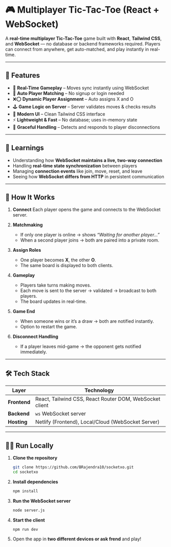 # 🎮 Multiplayer Tic-Tac-Toe (React + WebSocket)

A **real-time multiplayer Tic-Tac-Toe** game built with **React**, **Tailwind CSS**, and **WebSocket** — no database or backend frameworks required.
Players can connect from anywhere, get auto-matched, and play instantly in real-time.

---

## 🚀 Features

* 🔗 **Real-Time Gameplay** – Moves sync instantly using WebSocket
* 👥 **Auto Player Matching** – No signup or login needed
* ❌⭕ **Dynamic Player Assignment** – Auto assigns X and O
* 🕹️ **Game Logic on Server** – Server validates moves & checks results
* 🎨 **Modern UI** – Clean Tailwind CSS interface
* ⚡ **Lightweight & Fast** – No database; uses in-memory state
* 🔌 **Graceful Handling** – Detects and responds to player disconnections

---

## 🧭 Learnings

* Understanding how **WebSocket maintains a live, two-way connection**
* Handling **real-time state synchronization** between players
* Managing **connection events** like join, move, reset, and leave
* Seeing how **WebSocket differs from HTTP** in persistent communication


---

## 🧠 How It Works

1. **Connect**
   Each player opens the game and connects to the WebSocket server.

2. **Matchmaking**

   * If only one player is online → shows *“Waiting for another player…”*
   * When a second player joins → both are paired into a private room.

3. **Assign Roles**

   * One player becomes **X**, the other **O**.
   * The same board is displayed to both clients.

4. **Gameplay**

   * Players take turns making moves.
   * Each move is sent to the server → validated → broadcast to both players.
   * The board updates in real-time.

5. **Game End**

   * When someone wins or it’s a draw → both are notified instantly.
   * Option to restart the game.

6. **Disconnect Handling**

   * If a player leaves mid-game → the opponent gets notified immediately.

---

## 🛠️ Tech Stack

| Layer        | Technology                                              |
| ------------ | ------------------------------------------------------- |
| **Frontend** | React, Tailwind CSS, React Router DOM, WebSocket client |
| **Backend**  | `ws` WebSocket server                                   |
| **Hosting**  | Netlify (Frontend), Local/Cloud (WebSocket Server)      |

---

## 🏃‍♂️ Run Locally

1. **Clone the repository**

   ```bash
   git clone https://github.com/BRajendra10/socketxo.git
   cd socketxo
   ```

2. **Install dependencies**

   ```bash
   npm install
   ```

3. **Run the WebSocket server**

   ```bash
   node server.js
   ```

4. **Start the client**

   ```bash
   npm run dev
   ```

5. Open the app in **two different devices or ask frend** and play!

